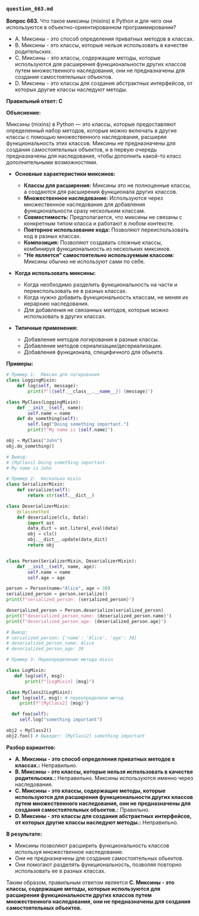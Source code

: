 ### `question_663.md`

**Вопрос 663.** Что такое миксины (mixins) в Python и для чего они используются в объектно-ориентированном программировании?

-   A.  Миксины - это способ определения приватных методов в классах.
-  B.  Миксины - это классы, которые нельзя использовать в качестве родительских.
-   C.  Миксины - это классы, содержащие методы, которые используются для расширения функциональности других классов путем множественного наследования, они не предназначены для создания самостоятельных объектов.
-   D.  Миксины - это классы для создания абстрактных интерфейсов, от которых другие классы наследуют методы.

**Правильный ответ: C**

**Объяснение:**

Миксины (mixins) в Python — это классы, которые предоставляют определенный набор методов, которые можно включать в другие классы с помощью множественного наследования, расширяя функциональность этих классов.  Миксины не предназначены для создания самостоятельных объектов, и в первую очередь предназначены для  наследования, чтобы дополнить какой-то класс дополнительными возможностями.

*   **Основные характеристики миксинов:**
    *  **Классы для расширения:** Миксины это не  полноценные классы, а создаются для расширения функционала других классов.
    *  **Множественное наследование:**  Используются через множественное наследование для добавления функциональности сразу нескольким классам.
    *   **Совместимость:**  Предполагается, что миксины  не связаны с конкретным типом класса и работают в любом контексте.
    *  **Повторное использование кода:**  Позволяют переиспользовать код в разных классах.
    *   **Композиция:** Позволяют создавать сложные классы, комбинируя функциональность из нескольких миксинов.
     *  **"Не является" самостоятельно используемым классом:** Миксины обычно не используют сами по себе.

*   **Когда использовать миксины:**
    *   Когда необходимо разделить функциональность на части и переиспользовать ее в разных классах.
    *    Когда нужно добавить функциональность классам, не меняя их иерархию наследования.
    *  Для добавления не связанных методов, которые можно использовать в других классах.
*  **Типичные применения:**
    *   Добавление методов логирования в разные классы.
    *   Добавление методов сериализации/десериализации.
   *  Добавления функционала, специфичного для обьекта.

**Примеры:**

```python
# Пример 1:  Миксин для логирования
class LoggingMixin:
    def log(self, message):
        print(f"[{self.__class__.__name__}] {message}")

class MyClass(LoggingMixin):
    def __init__(self, name):
        self.name = name
    def do_something(self):
        self.log("Doing something important.")
        print(f"My name is {self.name}")

obj = MyClass("John")
obj.do_something()

# Вывод:
# [MyClass] Doing something important.
# My name is John

# Пример 2:  Несколько mixin
class SerializerMixin:
    def serialize(self):
        return str(self.__dict__)

class DeserializerMixin:
    @classmethod
    def deserialize(cls, data):
        import ast
        data_dict = ast.literal_eval(data)
        obj = cls()
        obj.__dict__.update(data_dict)
        return obj


class Person(SerializerMixin, DeserializerMixin):
    def __init__(self, name, age):
        self.name = name
        self.age = age

person = Person(name="Alice", age = 30)
serialized_person = person.serialize()
print(f"serialized_person: {serialized_person}")

deserialized_person = Person.deserialize(serialized_person)
print(f"deserialized_person_name: {deserialized_person.name}")
print(f"deserialized_person_age: {deserialized_person.age}")

# Вывод:
# serialized_person: {'name': 'Alice', 'age': 30}
# deserialized_person_name: Alice
# deserialized_person_age: 30

# Пример 3: Переопределение метода mixin

class LogMixin:
   def log(self, msg):
       print(f"[LogMixin] {msg}")

class MyClass2(LogMixin):
  def log(self, msg): # переопределили метод
     print(f"[MyClass2] {msg}")

  def foo(self):
     self.log("something important")

obj2 = MyClass2()
obj2.foo() # Выведет: [MyClass2] something important

```
**Разбор вариантов:**
*   **A. Миксины - это способ определения приватных методов в классах.:** Неправильно.
*   **B. Миксины - это классы, которые нельзя использовать в качестве родительских.:** Неправильно. Миксины используются именно через наследование.
*   **C. Миксины - это классы, содержащие методы, которые используются для расширения функциональности других классов путем множественного наследования, они не предназначены для создания самостоятельных объектов.:** Правильно.
*   **D. Миксины - это классы для создания абстрактных интерфейсов, от которых другие классы наследуют методы.:** Неправильно.

**В результате:**
* Миксины позволяют расширить функциональность классов  используя множественное наследование.
* Они не предназначены для создания самостоятельных обьектов.
* Они помогают разделять функциональность, позволяя повторно использовать ее в разных классах.

Таким образом, правильным ответом является **C. Миксины - это классы, содержащие методы, которые используются для расширения функциональности других классов путем множественного наследования, они не предназначены для создания самостоятельных объектов.**

